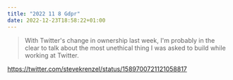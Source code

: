 ```yaml
---
title: "2022 11 8 Gdpr"
date: 2022-12-23T18:58:22+01:00
---
```


> With Twitter's change in ownership last week, I'm probably in the clear to talk about the most unethical thing I was asked to build while working at Twitter.

https://twitter.com/stevekrenzel/status/1589700721121058817